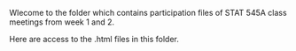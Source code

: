 Wlecome to the folder which contains participation files of STAT 545A class meetings from week 1 and 2.

Here are access to the .html files in this folder.
